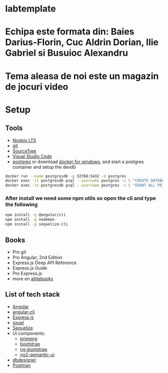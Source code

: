 # labtemplate
# Echipa este formata din: Baies Darius-Florin, Cuc Aldrin Dorian, Ilie Gabriel si Busuioc Alexandru
# Tema aleasa de noi este un magazin de jocuri video

# Setup

## Tools

* [Nodejs LTS ](https://nodejs.org/en/)
* [git](https://git-scm.com/downloads)
* [SourceTree](https://www.sourcetreeapp.com/)
* [Visual Studio Code](https://code.visualstudio.com/)
* [postgres](https://www.postgresql.org/) or download [docker for windows](https://docs.docker.com/docker-for-windows/install/#download-docker-for-windows), and start a postgres container and setup the devdb

```sh
docker run --name postgresdb -p 32768:5432 -d postgres
docker exec -it postgresdb psql --username postgres -c \ "CREATE DATABASE devdb OWNER postgres;"
docker exec -it postgresdb psql --username postgres -c \ "GRANT ALL PRIVILEGES ON DATABASE devdb TO postgres;"
```

### After install we need some npm utils so open the cli and type the following
```sh
npm install -g @angular/cli
npm install -g nodemon
npm install -g sequelize-cli
```

## Books
* Pro git
* Pro Angular, 2nd Edition
* Express.js Deep API Reference
* Express.js Guide
* Pro Express.js
* more on [allitebooks](http://www.allitebooks.com/)

## List of tech stack

* [Angular ](https://angular.io/)
* [angular-cli](https://github.com/angular/angular-cli)
* [Express js](https://expressjs.com/)
* [squel](https://hiddentao.com/squel/)
* [Sequelize](http://docs.sequelizejs.com/)
* Ui components: 
    * [primeng](https://www.primefaces.org/primeng/#/)
    * [bootstrap](https://getbootstrap.com/)
    * [ng-bootstrap](https://ng-bootstrap.github.io/#/home)
    * [ng2-semantic-ui](https://edcarroll.github.io/ng2-semantic-ui/#/getting-started)
* [dbdesigner](https://dbdesigner.net/)
* [Postman](https://www.getpostman.com/)
